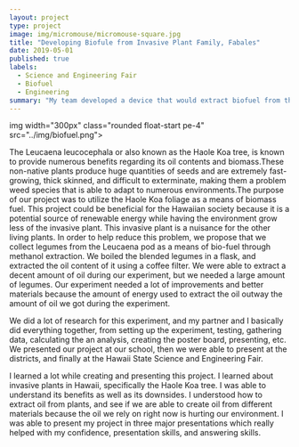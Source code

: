 ```yaml
---
layout: project
type: project
image: img/micromouse/micromouse-square.jpg
title: "Developing Biofule from Invasive Plant Family, Fabales"
date: 2019-05-01
published: true
labels:
  - Science and Engineering Fair
  - Biofuel
  - Engineering  
summary: "My team developed a device that would extract biofuel from the Leucaena leucocephala plant. This was recognized at the Hawaii State Science and Engineering Fair 2019."
---
```

img width="300px" class="rounded float-start pe-4" src="../img/biofuel.png">

The Leucaena leucocephala or also known as the Haole Koa tree, is known to provide numerous benefits regarding its oil contents and biomass.These non-native plants produce huge quantities of seeds and are extremely fast-growing, thick skinned, and difficult to exterminate, making them a problem weed species that is able to adapt to numerous environments.The purpose of our project was to utilize the Haole Koa foliage as a means of biomass fuel. This project could be beneficial for the Hawaiian society because it is a potential source of renewable energy while having the environment grow less of the invasive plant. This invasive plant is a nuisance for the other living plants. In order to help reduce this problem, we propose that we collect legumes from the Leucaena pod as a means of bio-fuel through methanol extraction. We boiled the blended legumes in a flask, and extracted the oil content of it using a coffee filter. We were able to extract a decent amount of oil during our experiment, but we needed a large amount of legumes. Our experiment needed a lot of improvements and better materials because the amount of energy used to extract the oil outway the amount of oil we got during the experiment. 

We did a lot of research for this experiment, and my partner and I basically did everything together, from setting up the experiment, testing, gathering data, calculating the an	analysis, creating the poster board, presenting, etc. We presented our project at our school, then we were able to present at the districts, and finally at the Hawaii State Science and Engineering Fair.

I learned a lot while creating and presenting this project. I learned about invasive plants in Hawaii, specifically the Haole Koa tree. I was able to understand its benefits as well as its downsides. I understood how to extract oil from plants, and see if we are able to create oil from different materials because the oil we rely on right now is hurting our environment. I was able to present my project in three major presentations which really helped with my confidence, presentation skills, and answering skills. 
